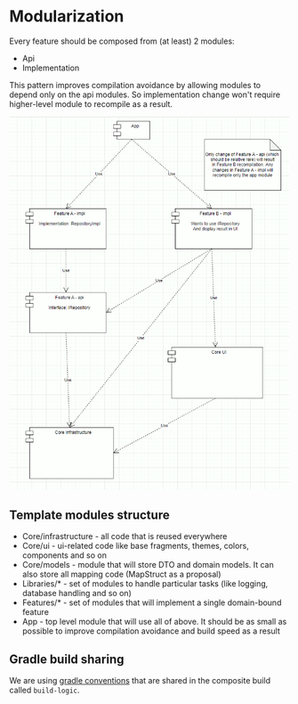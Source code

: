 # Modularization

Every feature should be composed from (at least) 2 modules:

- Api
- Implementation

This pattern improves compilation avoidance by allowing modules to depend only on the api
modules. So implementation change won't require higher-level module to
recompile as a result.

![](images/modularization.png)

## Template modules structure

- Core/infrastructure - all code that is reused everywhere
- Core/ui - ui-related code like base fragments, themes, colors, components and so on
- Core/models - module that will store DTO and domain models. It can also store all mapping code (MapStruct as a proposal)
- Libraries/* - set of modules to handle particular tasks (like logging, database handling and so on)
- Features/* - set of modules that will implement a single domain-bound feature
- App - top level module that will use all of above. It should be as small as possible to improve compilation avoidance and build speed as a result

## Gradle build sharing

We are using [gradle conventions](https://docs.gradle.org/current/samples/sample_convention_plugins.html) that are shared in the composite build called `build-logic`.
